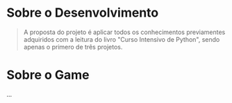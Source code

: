 # Sobre o Desenvolvimento
> A proposta do projeto é aplicar todos os conhecimentos previamentes adquiridos com a leitura do livro
> "Curso Intensivo de Python", sendo apenas o primero de três projetos.

# Sobre o Game
...